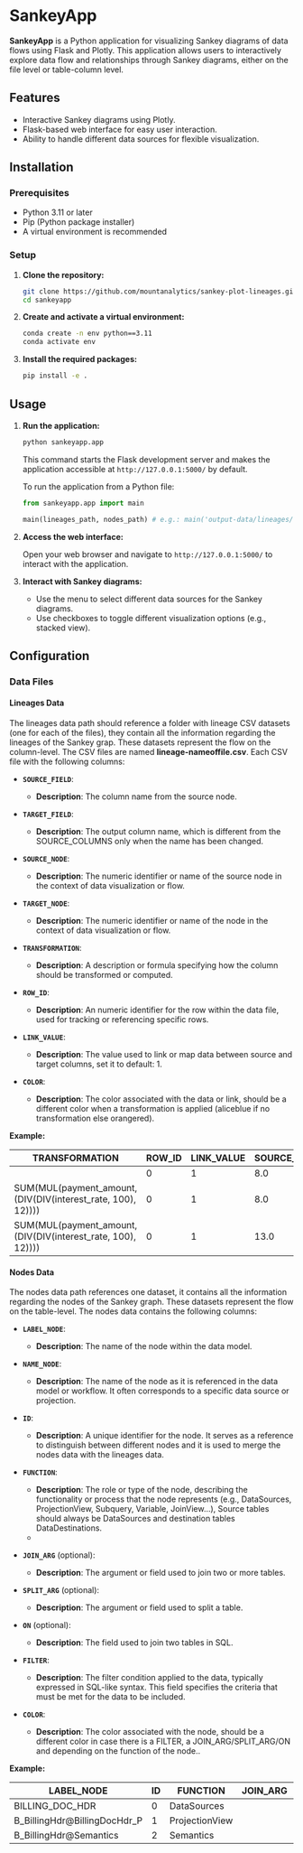 # SankeyApp

**SankeyApp** is a Python application for visualizing Sankey diagrams of data flows using Flask and Plotly. This application allows users to interactively explore data flow and relationships through Sankey diagrams, either on the file level or table-column level.

## Features

- Interactive Sankey diagrams using Plotly.
- Flask-based web interface for easy user interaction.
- Ability to handle different data sources for flexible visualization.

## Installation

### Prerequisites

- Python 3.11 or later
- Pip (Python package installer)
- A virtual environment is recommended

### Setup

1. **Clone the repository:**

    ```bash
    git clone https://github.com/mountanalytics/sankey-plot-lineages.git
    cd sankeyapp
    ```

2. **Create and activate a virtual environment:**

    ```bash
    conda create -n env python==3.11
    conda activate env
    ```

3. **Install the required packages:**

    ```bash
    pip install -e .
    ```

## Usage

1. **Run the application:**

    ```bash
    python sankeyapp.app
    ```

    This command starts the Flask development server and makes the application accessible at `http://127.0.0.1:5000/` by default.

    To run the application from a Python file:

   
    ```python
    from sankeyapp.app import main 
    
    main(lineages_path, nodes_path) # e.g.: main('output-data/lineages/', 'output-data/nodes.csv') 
    ```

3. **Access the web interface:**

    Open your web browser and navigate to `http://127.0.0.1:5000/` to interact with the application.

4. **Interact with Sankey diagrams:**

    - Use the menu to select different data sources for the Sankey diagrams.
    - Use checkboxes to toggle different visualization options (e.g., stacked view).
  
## Configuration

### Data Files

#### Lineages Data

The lineages data path should reference a folder with lineage CSV datasets (one for each of the files), they contain all the information regarding the lineages of the Sankey grap. 
These datasets represent the flow on the column-level.
The CSV files are named **lineage-nameoffile.csv**.
Each CSV file with the following columns:


- **`SOURCE_FIELD`**: 
  - **Description**: The column name from the source node.

- **`TARGET_FIELD`**: 
  - **Description**: The output column name, which is different from the SOURCE_COLUMNS only when the name has been changed.
 
- **`SOURCE_NODE`**: 
  - **Description**: The numeric identifier or name of the source node in the context of data visualization or flow.

- **`TARGET_NODE`**: 
  - **Description**: The numeric identifier or name of the node in the context of data visualization or flow.

- **`TRANSFORMATION`**: 
  - **Description**: A description or formula specifying how the column should be transformed or computed.

- **`ROW_ID`**: 
  - **Description**: An numeric identifier for the row within the data file, used for tracking or referencing specific rows.

- **`LINK_VALUE`**: 
  - **Description**: The value used to link or map data between source and target columns, set it to default: 1.

- **`COLOR`**: 
  - **Description**: The color associated with the data or link, should be a different color when a transformation is applied (aliceblue if no transformation else orangered).


**Example:**

| TRANSFORMATION                                               | ROW_ID | LINK_VALUE | SOURCE_NODE | TARGET_NODE | SOURCE_FIELD | TARGET_FIELD | COLOR    |
|--------------------------------------------------------------|-----------|--------|------------|-------------|-------------|--------------|--------------|
|                                                              | 0      | 1          | 8.0         | 12          | loan_id      | loan_id      | aliceblue|
|SUM(MUL(payment_amount, (DIV(DIV(interest_rate, 100), 12))))  | 0      | 1          | 8.0         | 12          | payment_amount| total_interest| orangered|
|SUM(MUL(payment_amount, (DIV(DIV(interest_rate, 100), 12))))  | 0      | 1          | 13.0        | 12          | interest_rate | total_interest| orangered|

#### Nodes Data

The nodes data path references one dataset, it contains all the information regarding the nodes of the Sankey graph. 
These datasets represent the flow on the table-level.
The nodes data contains the following columns:


- **`LABEL_NODE`**: 
  - **Description**: The name of the node within the data model.
 
- **`NAME_NODE`**: 
  - **Description**: The name of the node as it is referenced in the data model or workflow. It often corresponds to a specific data source or projection.

- **`ID`**: 
  - **Description**: A unique identifier for the node. It serves as a reference to distinguish between different nodes and it is used to merge the nodes data with the lineages data.

- **`FUNCTION`**: 
  - **Description**: The role or type of the node, describing the functionality or process that the node represents (e.g., DataSources, ProjectionView, Subquery, Variable, JoinView...), Source tables should always be DataSources and destination tables DataDestinations.
  - 
- **`JOIN_ARG`** (optional): 
  - **Description**: The argument or field used to join two or more tables.
 
- **`SPLIT_ARG`** (optional): 
  - **Description**: The argument or field used to split a table.
 
- **`ON`** (optional): 
  - **Description**: The field used to join two tables in SQL.

- **`FILTER`**: 
  - **Description**: The filter condition applied to the data, typically expressed in SQL-like syntax. This field specifies the criteria that must be met for the data to be included.

- **`COLOR`**: 
  - **Description**: The color associated with the node, should be a different color in case there is a FILTER, a JOIN_ARG/SPLIT_ARG/ON and depending on the function of the node..

**Example:**


| LABEL_NODE               | ID  | FUNCTION        | JOIN_ARG | NAME_NODE        | FILTER | COLOR |
|--------------------------|-----|-----------------|----------|------------------|--------|-------|
| BILLING_DOC_HDR           | 0   | DataSources     |          | BILLING_DOC_HDR  |        | black |
| B_BillingHdr@BillingDocHdr_P | 1   | ProjectionView  |          | BillingDocHdr_P  |        | black |
| B_BillingHdr@Semantics    | 2   | Semantics       |          | Semantics        |        | black |





